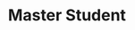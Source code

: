 ---
layout: person
name: "Yiming Zhong"
image: "/assets/people/zhongyiming.jpg"
title: "Master Student" 
category: "Student"
links:
  - link: "502025710024@small.nju.edu.cn" 
    icon: "email"
---